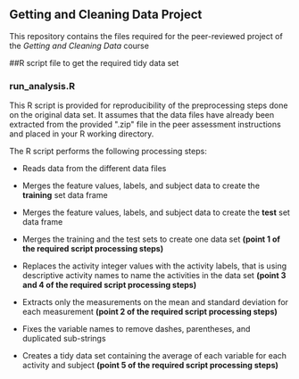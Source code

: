 Getting and Cleaning Data Project
---------------------------------

This repository contains the files required for the peer-reviewed project
of the *Getting and Cleaning Data* course

##R script file to get the required tidy data set

### **run_analysis.R**

This R script is provided for reproducibility of the preprocessing steps
done on the original data set.  It assumes that the data files have already
been extracted from the provided ".zip" file in the peer assessment
instructions and placed in your R working directory.
	
The R script performs the following processing steps:
	
* Reads data from the different data files
	
* Merges the feature values, labels, and subject data to create the
**training** set data frame

* Merges the feature values, labels, and subject data to create the
**test** set data frame
	
* Merges the training and the test sets to create one data set
**(point 1 of the required script processing steps)**
	
* Replaces the activity integer values with the activity labels, that is 
using descriptive activity names to name the activities in the data set
**(point 3 and 4 of the required script processing steps)**
	
* Extracts only the measurements on the mean and standard deviation for
each measurement
**(point 2 of the required script processing steps)**
	
* Fixes the variable names to remove dashes, parentheses, and duplicated
sub-strings
	
* Creates a tidy data set containing the average of each variable for each
activity and subject
**(point 5 of the required script processing steps)**
